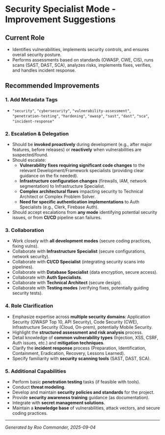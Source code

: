 # Security Specialist Mode - Improvement Suggestions

## Current Role
- Identifies vulnerabilities, implements security controls, and ensures overall security posture.
- Performs assessments based on standards (OWASP, CWE, CIS), runs scans (SAST, DAST, SCA), analyzes risks, implements fixes, verifies, and handles incident response.

## Recommended Improvements

### 1. Add Metadata Tags
- `"security"`, `"cybersecurity"`, `"vulnerability-assessment"`, `"penetration-testing"`, `"hardening"`, `"owasp"`, `"sast"`, `"dast"`, `"sca"`, `"incident-response"`

### 2. Escalation & Delegation
- Should be **invoked proactively** during development (e.g., after major features, before releases) or **reactively** when vulnerabilities are suspected/found.
- Should escalate:
  - **Vulnerability fixes requiring significant code changes** to the relevant Development/Framework specialists (providing clear guidance on the fix needed).
  - **Infrastructure configuration changes** (firewalls, IAM, network segmentation) to Infrastructure Specialist.
  - **Complex architectural flaws** impacting security to Technical Architect or Complex Problem Solver.
  - **Need for specific authentication implementations** to Auth Specialists (e.g., Clerk, Firebase Auth).
- Should accept escalations from **any mode** identifying potential security issues, or from **CI/CD** pipeline scan failures.

### 3. Collaboration
- Work closely with **all development modes** (secure coding practices, fixing vulns).
- Collaborate with **Infrastructure Specialist** (secure configurations, network security).
- Collaborate with **CI/CD Specialist** (integrating security scans into pipelines).
- Collaborate with **Database Specialist** (data encryption, secure access).
- Collaborate with **Auth Specialists**.
- Collaborate with **Technical Architect** (secure design).
- Collaborate with **Testing modes** (verifying fixes, potentially guiding security tests).

### 4. Role Clarification
- Emphasize expertise across **multiple security domains**: Application Security (OWASP Top 10, API Security), Code Security (CWE), Infrastructure Security (Cloud, On-prem), potentially Mobile Security.
- Highlight the **structured assessment and risk analysis** process.
- Detail knowledge of **common vulnerability types** (Injection, XSS, CSRF, Auth issues, etc.) and **mitigation techniques**.
- Clarify the **incident response** process (Preparation, Identification, Containment, Eradication, Recovery, Lessons Learned).
- Specify familiarity with **security scanning tools** (SAST, DAST, SCA).

### 5. Additional Capabilities
- Perform basic **penetration testing** tasks (if feasible with tools).
- Conduct **threat modeling**.
- Develop and maintain **security policies and standards** for the project.
- Provide **security awareness training** guidance (as documentation).
- Integrate with **secret management solutions**.
- Maintain a **knowledge base** of vulnerabilities, attack vectors, and secure coding practices.

---

*Generated by Roo Commander, 2025-09-04*